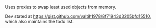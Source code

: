 Uses proxies to swap least used objects from memory. 

Dev stated at https://gist.github.com/valtih1978/8f71943d3205bfd15510, which also maintains the todo list.
